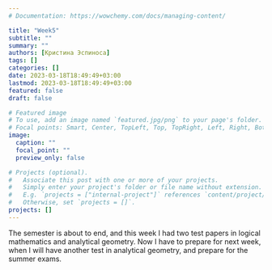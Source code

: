 ```yaml
---
# Documentation: https://wowchemy.com/docs/managing-content/

title: "Week5"
subtitle: ""
summary: ""
authors: [Кристина Эспиноса]
tags: []
categories: []
date: 2023-03-18T18:49:49+03:00
lastmod: 2023-03-18T18:49:49+03:00
featured: false
draft: false

# Featured image
# To use, add an image named `featured.jpg/png` to your page's folder.
# Focal points: Smart, Center, TopLeft, Top, TopRight, Left, Right, BottomLeft, Bottom, BottomRight.
image:
  caption: ""
  focal_point: ""
  preview_only: false

# Projects (optional).
#   Associate this post with one or more of your projects.
#   Simply enter your project's folder or file name without extension.
#   E.g. `projects = ["internal-project"]` references `content/project/deep-learning/index.md`.
#   Otherwise, set `projects = []`.
projects: []
---
```

The semester is about to end, and this week I had two test papers in logical mathematics and analytical geometry. Now I have to prepare for next week, when I will have another test in analytical geometry, and prepare for the summer exams.
